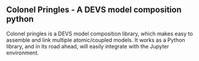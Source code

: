 ## Colonel Pringles - A DEVS model composition python
Colonel pringles is a DEVS model composition library, which makes easy to assemble and link multiple atomic/coupled models. It works as a Python library, and in its road ahead, will easily integrate with the Jupyter environment.